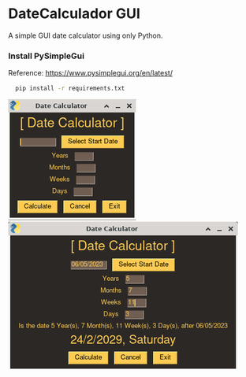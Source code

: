 
# DateCalculador GUI

A simple GUI date calculator using only Python.


### Install PySimpleGui


Reference: https://www.pysimplegui.org/en/latest/

```bash
  pip install -r requirements.txt
```
![alt text](https://github.com/viniciusmalagi/DateCalculator/blob/main/images/img.png?raw=true)
![alt text](https://github.com/viniciusmalagi/DateCalculator/blob/main/images/img2.png?raw=true)
